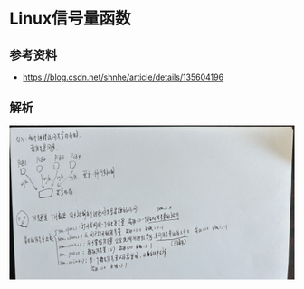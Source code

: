 # Linux信号量函数

## 参考资料

+ https://blog.csdn.net/shnhe/article/details/135604196

## 解析

![IMG_2510](Linux信号量函数.assets/IMG_2510.jpg) 

